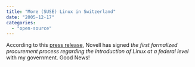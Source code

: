 ```yaml
---
title: "More (SUSE) Linux in Switzerland"
date: "2005-12-17"
categories: 
  - "open-source"
---
```


According to this [press release](http://www.prnewswire.com/cgi-bin/stories.pl?ACCT=104&STORY=/www/story/12-13-2005/0004232908&EDATE=), Novell has signed _the first formalized procurement process regarding the introduction of Linux at a federal level_ with my government. Good News!
